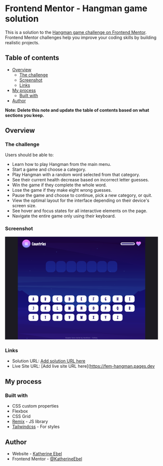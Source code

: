 # Frontend Mentor - Hangman game solution

This is a solution to
the [Hangman game challenge on Frontend Mentor](https://www.frontendmentor.io/challenges/hangman-game-rsQiSVLGWn).
Frontend Mentor challenges help you improve your coding skills by building realistic projects.

## Table of contents

- [Overview](#overview)
  - [The challenge](#the-challenge)
  - [Screenshot](#screenshot)
  - [Links](#links)
- [My process](#my-process)
  - [Built with](#built-with)
- [Author](#author)

**Note: Delete this note and update the table of contents based on what sections you keep.**

## Overview

### The challenge

Users should be able to:

- Learn how to play Hangman from the main menu.
- Start a game and choose a category.
- Play Hangman with a random word selected from that category.
- See their current health decrease based on incorrect letter guesses.
- Win the game if they complete the whole word.
- Lose the game if they make eight wrong guesses.
- Pause the game and choose to continue, pick a new category, or quit.
- View the optimal layout for the interface depending on their device's screen size.
- See hover and focus states for all interactive elements on the page.
- Navigate the entire game only using their keyboard.

### Screenshot

![](./screenshot.png)

### Links

- Solution URL: [Add solution URL here](https://github.com/KatherineEbel/fem-hangman)
- Live Site URL: [Add live site URL here](https://fem-hangman.pages.dev

## My process

### Built with

- CSS custom properties
- Flexbox
- CSS Grid
- [Remix](https://remix.run/) - JS library
- [Tailwindcss](https://tailwindcss.com/) - For styles

## Author

- Website - [Katherine Ebel](https://katherineebel.com)
- Frontend Mentor - [@KatherineEbel](https://www.frontendmentor.io/profile/KatherineEbel)
